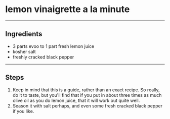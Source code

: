 # lemon vinaigrette a la minute

---

## Ingredients

* 3 parts evoo to 1 part fresh lemon juice
* kosher salt
* freshly cracked black pepper

---

## Steps

1.  Keep in mind that this is a guide, rather than an exact recipe. So really, do it to taste, but you'll find that if you put in about three times as much olive oil as you do lemon juice, that it will work out quite well.
2.  Season it with salt perhaps, and even some fresh cracked black pepper if you like.